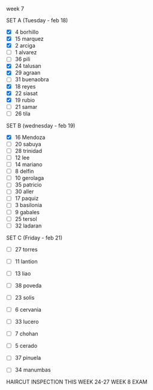 week 7

SET A (Tuesday - feb 18)
- [x] 4 borhillo
- [x] 15 marquez
- [x] 2 arciga
- [ ] 1 alvarez
- [ ] 36 pili
- [x] 24 talusan
- [x] 29 agraan
- [ ] 31 buenaobra
- [x] 18 reyes
- [x] 22 siasat
- [x] 19 rubio
- [ ] 21 samar
- [ ] 26 tila

 SET B (wednesday - feb 19)
- [x] 16 Mendoza
- [ ] 20 sabuya
- [ ] 28 trinidad
- [ ] 12 lee
- [ ] 14 mariano
- [ ] 8 delfin
- [ ] 10 gerolaga
- [ ] 35 patricio
- [ ] 30 aller
- [ ] 17 paquiz
- [ ] 3 basilonia
- [ ] 9 gabales
- [ ] 25 tersol
- [ ] 32 ladaran

 SET C (Friday - feb 21)
- [ ] 27 torres
- [ ] 11 lantion
- [ ] 13 liao
- [ ] 38 poveda
- [ ] 23 solis
- [ ] 6 cervania
- [ ] 33 lucero
- [ ] 7 chohan
- [ ] 5 cerado
- [ ] 37 pinuela
- [ ] 34 manumbas


HAIRCUT INSPECTION THIS WEEK
24-27 WEEK 8 EXAM